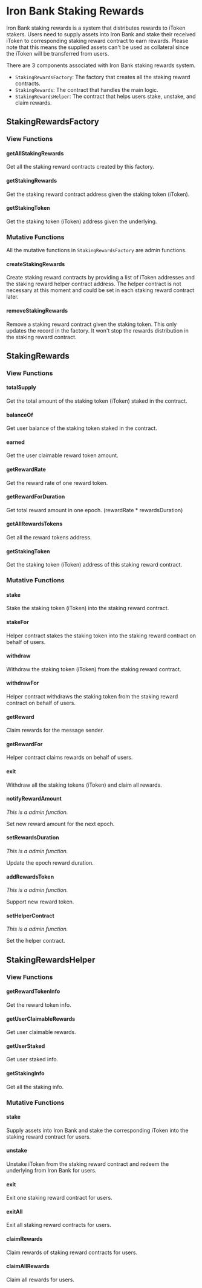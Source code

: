 # Iron Bank Staking Rewards

Iron Bank staking rewards is a system that distributes rewards to iToken stakers. Users need to supply assets into Iron Bank and stake their received iToken to corresponding staking reward contract to earn rewards. Please note that this means the supplied assets can't be used as collateral since the iToken will be transferred from users.

There are 3 components associated with Iron Bank staking rewards system.

- `StakingRewardsFactory`: The factory that creates all the staking reward contracts.
- `StakingRewards`: The contract that handles the main logic.
- `StakingRewardsHelper`: The contract that helps users stake, unstake, and claim rewards.

## StakingRewardsFactory

### View Functions

#### getAllStakingRewards

Get all the staking reward contracts created by this factory.

#### getStakingRewards

Get the staking reward contract address given the staking token (iToken).

#### getStakingToken

Get the staking token (iToken) address given the underlying.

### Mutative Functions

All the mutative functions in `StakingRewardsFactory` are admin functions.

#### createStakingRewards

Create staking reward contracts by providing a list of iToken addresses and the staking reward helper contract address. The helper contract is not necessary at this moment and could be set in each staking reward contract later.

#### removeStakingRewards

Remove a staking reward contract given the staking token. This only updates the record in the factory. It won't stop the rewards distribution in the staking reward contract.

## StakingRewards

### View Functions

#### totalSupply

Get the total amount of the staking token (iToken) staked in the contract.

#### balanceOf

Get user balance of the staking token staked in the contract.

#### earned

Get the user claimable reward token amount.

#### getRewardRate

Get the reward rate of one reward token.

#### getRewardForDuration

Get total reward amount in one epoch. (rewardRate \* rewardsDuration)

#### getAllRewardsTokens

Get all the reward tokens address.

#### getStakingToken

Get the staking token (iToken) address of this staking reward contract.

### Mutative Functions

#### stake

Stake the staking token (iToken) into the staking reward contract.

#### stakeFor

Helper contract stakes the staking token into the staking reward contract on behalf of users.

#### withdraw

Withdraw the staking token (iToken) from the staking reward contract.

#### withdrawFor

Helper contract withdraws the staking token from the staking reward contract on behalf of users.

#### getReward

Claim rewards for the message sender.

#### getRewardFor

Helper contract claims rewards on behalf of users.

#### exit

Withdraw all the staking tokens (iToken) and claim all rewards.

#### notifyRewardAmount

_This is a admin function._

Set new reward amount for the next epoch.

#### setRewardsDuration

_This is a admin function._

Update the epoch reward duration.

#### addRewardsToken

_This is a admin function._

Support new reward token.

#### setHelperContract

_This is a admin function._

Set the helper contract.

## StakingRewardsHelper

### View Functions

#### getRewardTokenInfo

Get the reward token info.

#### getUserClaimableRewards

Get user claimable rewards.

#### getUserStaked

Get user staked info.

#### getStakingInfo

Get all the staking info.

### Mutative Functions

#### stake

Supply assets into Iron Bank and stake the corresponding iToken into the staking reward contract for users.

#### unstake

Unstake iToken from the staking reward contract and redeem the underlying from Iron Bank for users.

#### exit

Exit one staking reward contract for users.

#### exitAll

Exit all staking reward contracts for users.

#### claimRewards

Claim rewards of staking reward contracts for users.

#### claimAllRewards

Claim all rewards for users.

